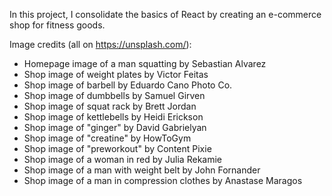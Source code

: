 In this project, I consolidate the basics of React by creating an e-commerce shop for fitness goods.

Image credits (all on https://unsplash.com/):
- Homepage image of a man squatting by Sebastian Alvarez
- Shop image of weight plates by Victor Feitas
- Shop image of barbell by Eduardo Cano Photo Co.
- Shop image of dumbbells by Samuel Girven
- Shop image of squat rack by Brett Jordan
- Shop image of kettlebells by Heidi Erickson
- Shop image of "ginger" by David Gabrielyan
- Shop image of "creatine" by HowToGym
- Shop image of "preworkout" by Content Pixie
- Shop image of a woman in red by Julia Rekamie
- Shop image of a man with weight belt by John Fornander
- Shop image of a man in compression clothes by Anastase Maragos